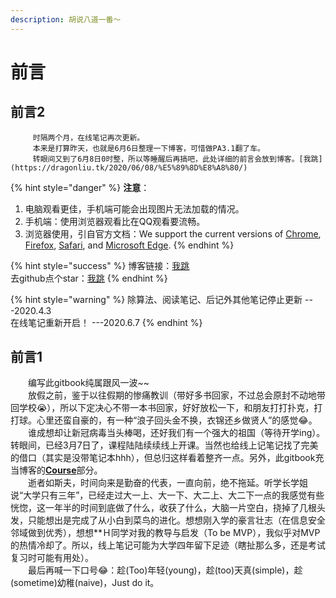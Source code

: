 ```yaml
---
description: 胡说八道一番～
---
```


# 前言

## 前言2

         时隔两个月，在线笔记再次更新。  
         本来是打算昨天，也就是6月6日整理一下博客，可惜做PA3.1翻了车。  
         转眼间又到了6月8日0时整，所以等睡醒后再搞吧，此处详细的前言会放到博客。[我跳](https://dragonliu.tk/2020/06/08/%E5%89%8D%E8%A8%80/)

{% hint style="danger" %}
**注意**：  
1. 电脑观看更佳，手机端可能会出现图片无法加载的情况。  
2. 手机端：使用浏览器观看比在QQ观看要流畅。   
3. 浏览器使用，引自官方文档：We support the current versions of [Chrome](https://www.google.com/chrome/), [Firefox](http://www.mozilla.org/firefox/), [Safari](http://www.apple.com/safari/), and [Microsoft Edge](https://www.microsoft.com/en-us/windows/microsoft-edge).
{% endhint %}

{% hint style="success" %}
博客链接：[我跳](http://dragonliu.tk/)  
去github点个star：[我跳](https://github.com/Dragonliu2018/UCN/)
{% endhint %}

{% hint style="warning" %}
除算法、阅读笔记、后记外其他笔记停止更新                   ---2020.4.3  
在线笔记重新开启！                                                               ---2020.6.7
{% endhint %}

## 前言1

　　编写此gitbook纯属跟风一波~~  
　　放假之前，鉴于以往假期的惨痛教训（带好多书回家，不过总会原封不动地带回学校😭），所以下定决心不带一本书回家，好好放松一下，和朋友打打扑克，打打球。心里还蛮自豪的，有一种“浪子回头金不换，衣锦还乡做贤人”的感觉😂。  
　　谁成想却让新冠病毒当头棒喝，还好我们有一个强大的祖国（等待开学ing）。转眼间，已经3月7日了，课程陆陆续续线上开课。当然也给线上记笔记找了完美的借口（其实是没带笔记本hhh），但总归这样看着整齐一点。另外，此gitbook充当博客的[**Course**](http://dragonliu.tk/categories/Course/)部分。  
　　逝者如斯夫，时间向来是勤奋的代表，一直向前，绝不拖延。听学长学姐说“大学只有三年”，已经走过大一上、大一下、大二上、大二下一点的我感觉有些恍惚，这一年半的时间到底做了什么，收获了什么，大脑一片空白，挠掉了几根头发，只能想出是完成了从小白到菜鸟的进化。想想刚入学的豪言壮志（在信息安全邻域做到优秀），想想\*\*Ｈ同学对我的教导与启发（To be MVP），我似乎对MVP的热情冷却了。所以，线上笔记可能为大学四年留下足迹（瞎扯那么多，还是考试复习时可能有用处）。  
　　最后再喊一下口号😂：趁\(Too\)年轻\(young\)，趁\(too\)天真\(simple\)，趁\(sometime\)幼稚\(naive\)，Just do it。



